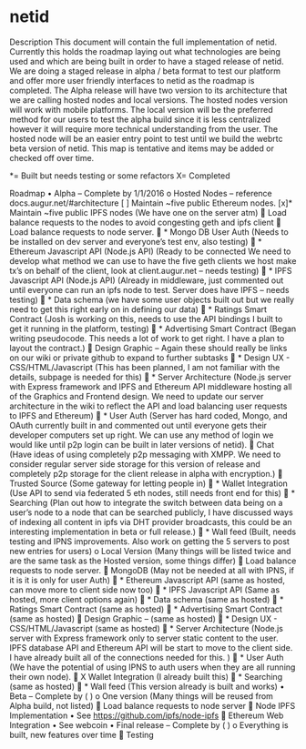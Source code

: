 # netid
Description
  This document will contain the full implementation of netid. Currently this holds the roadmap laying out what technologies are being used and which are being built in order to have a staged release of netid. 
We are doing a staged release in alpha / beta format to test our platform and offer more user friendly interfaces to netid as the roadmap is completed. The Alpha release will have two version to its architecture that we are calling hosted nodes and local versions.  The hosted nodes version will work with mobile platforms.  The local version will be the preferred method for our users to test the alpha build since it is less centralized however it will require more technical understanding from the user. The hosted node will be an easier entry point to test until we build the webrtc beta version of netid. This map is tentative and items may be added or checked off over time. 

*= Built but needs testing or some refactors
X= Completed

Roadmap
•	Alpha – Complete by 1/1/2016
  o	Hosted Nodes – reference docs.augur.net/#architecture
    [ ] Maintain ~five public Ethereum nodes.
    [x]* Maintain ~five public IPFS nodes (We have one on the server atm)
	Load balance requests to the nodes to avoid congesting geth and ipfs client
	Load balance requests to node server.
	* Mongo DB User Auth (Needs to be installed on dev server and everyone’s test env, also testing)
	* Ethereum Javascript API (Node.js API) (Ready to be connected We need to develop what method we can use to have the five geth clients we host make tx’s on behalf of the client, look at client.augur.net – needs testing)
	* IPFS Javascript API (Node.js API) (Already in middleware, just commented out until everyone can run an ipfs node to test. Server does have IPFS – needs testing)
	* Data schema (we have some user objects built out but we really need to get this right early on in defining our data)
	* Ratings Smart Contract (Josh is working on this, needs to use the API bindings I built to get it running in the platform, testing)
	* Advertising Smart Contract (Began writing pseudocode. This needs a lot of work to get right.  I have a plan to layout the contract.)
	Design Graphic – Again these should really be links on our wiki or private github to expand to further subtasks
	* Design UX - CSS/HTML/Javascript (This has been planned, I am not familiar with the details, subpage is needed for this)
	* Server Architecture (Node.js server with Express framework and IPFS and Ethereum API middleware hosting all of the Graphics and Frontend design. We need to update our server architecture in the wiki to reflect the API and load balancing user requests to IPFS and Ethereum)
	* User Auth (Server has hard coded, Mongo, and OAuth currently built in and commented out until everyone gets their developer computers set up right. We can use any method of login we would like until p2p login can be built in later versions of netid). 
	Chat (Have ideas of using completely p2p messaging with XMPP. We need to consider regular server side storage for this version of release and completely p2p storage for the client release in alpha with encryption.)
	Trusted Source (Some gateway for letting people in)
	* Wallet Integration (Use API to send via federated 5 eth nodes, still needs front end for this)
	* Searching (Plan out how to integrate the switch between data being on a user’s node to a node that can be searched publicly, I have discussed ways of indexing all content in ipfs via DHT provider broadcasts, this could be an interesting implementation in beta or full release.)
	* Wall feed (Built, needs testing and IPNS improvements. Also work on getting the 5 servers to post new entries for users)
o	Local Version (Many things will be listed twice and are the same task as the Hosted version, some things differ)
	Load balance requests to node server.
	MongoDB (May not be needed at all with IPNS, if it is it is only for user Auth)
	* Ethereum Javascript API (same as hosted, can move more to client side now too)
	* IPFS Javascript API (Same as hosted, more client options again)
	* Data schema (same as hosted)
	* Ratings Smart Contract (same as hosted)
	* Advertising Smart Contract (same as hosted)
	Design Graphic – (same as hosted)
	* Design UX - CSS/HTML/Javascript (same as hosted)
	* Server Architecture (Node.js server with Express framework only to server static content to the user. IPFS database API and Ethereum API will be start to move to the client side. I have already built all of the connections needed for this. )
	* User Auth (We have the potential of using IPNS to auth users when they are all running their own node). 
	X Wallet Integration (I already built this)
	* Searching (same as hosted)
	* Wall feed (This version already is built and works)
•	Beta – Complete by ( )
o	One version (Many things will be reused from Alpha build, not listed)
	Load balance requests to node server
	Node IPFS Implementation
•	See https://github.com/ipfs/node-ipfs
	Ethereum Web Integration
•	See webcoin
•	Final release – Complete by ( )
o	Everything is built, new features over time
	Testing



